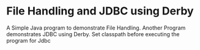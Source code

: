 # File Handling and JDBC using Derby

A Simple Java program to demonstrate File Handling. Another Program demonstrates JDBC using Derby.
Set classpath before executing the program for Jdbc
